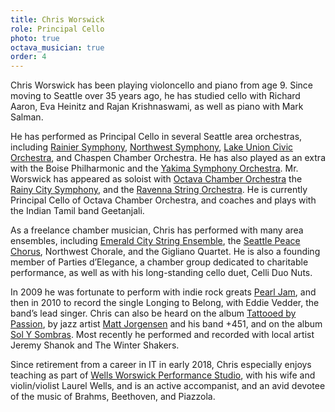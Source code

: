 ```yaml
---
title: Chris Worswick
role: Principal Cello
photo: true
octava_musician: true
order: 4
---
```


Chris Worswick has been playing violoncello and piano from age 9. Since moving to Seattle over 35 years ago, he has studied cello with Richard Aaron, Eva Heinitz and Rajan Krishnaswami, as well as piano with Mark Salman.

He has performed as Principal Cello in several Seattle area orchestras, including [Rainier Symphony](http://www.rainiersymphony.org/index.shtml), [Northwest Symphony](https://www.northwestsymphonyorchestra.org/), [Lake Union Civic Orchestra](http://www.luco.org/), and Chaspen Chamber Orchestra. He has also played as an extra with the Boise Philharmonic and the [Yakima Symphony Orchestra](http://www.ysomusic.org/). Mr. Worswick has appeared as soloist with [Octava Chamber Orchestra]() the [Rainy City Symphony](http://www.raincitysymphony.org/), and the [Ravenna String Orchestra](http://ravennastrings.com/). He is currently Principal Cello of Octava Chamber Orchestra, and coaches and plays with the Indian Tamil band Geetanjali.

As a freelance chamber musician, Chris has performed with many area ensembles, including [Emerald City String Ensemble](http://www.camelland.net/emeraldcitystringquartet/EmeraldCityStringQuartet.htm), the [Seattle Peace Chorus](http://seattlepeacechorus.org/), Northwest Chorale, and the Gigliano Quartet. He is also a founding member of Parties d’Elegance, a chamber group dedicated to charitable performance, as well as with his long-standing cello duet, Celli Duo Nuts.

In 2009 he was fortunate to perform with indie rock greats [Pearl Jam](https://pearljam.com/), and then in 2010 to record the single Longing to Belong, with Eddie Vedder, the band’s lead singer. Chris can also be heard on the album [Tattooed by Passion](http://originarts.com/recordings/recording.php?TitleID=82568), by jazz artist [Matt Jorgensen](http://mattjorgensen.com/) and his band +451, and on the album [Sol Y Sombras](https://store.cdbaby.com/cd/meredithconnie). Most recently he performed and recorded with local artist Jeremy Shanok and The Winter Shakers.

Since retirement from a career in IT in early 2018, Chris especially enjoys teaching as part of [Wells Worswick Performance Studio](https://chrisworswick.wordpress.com/), with his wife and violin/violist Laurel Wells, and is an active accompanist, and an avid devotee of the music of Brahms, Beethoven, and Piazzola.